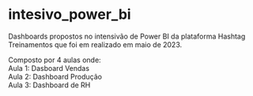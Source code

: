 # intesivo_power_bi
Dashboards propostos no intensivão de Power BI da plataforma Hashtag Treinamentos que foi em realizado em maio de 2023.

Composto por 4 aulas onde: </br>
Aula 1: Dasboard Vendas </br>
Aula 2: Dashboard Produção </br>
Aula 3: Dashboard de RH </br>
